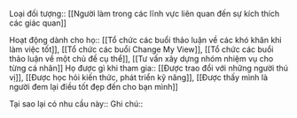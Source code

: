 Loại đối tượng:: [[Người làm trong các lĩnh vực liên quan đến sự kích thích các giác quan]]

Hoạt động dành cho họ:: [[Tổ chức các buổi thảo luận về các khó khăn khi làm việc tốt]], [[Tổ chức các buổi Change My View]], [[Tổ chức các buổi thảo luận về một chủ đề cụ thể]], [[Tư vấn xây dựng nhóm nhiệm vụ cho từng cá nhân]]
Họ được gì khi tham gia:: [[Được trao đổi với những người thú vị]], [[Được học hỏi kiến thức, phát triển kỹ năng]], [[Được thấy mình là người đem lại điều tốt đẹp đến cho bạn mình]]

Tại sao lại có nhu cầu này:: 
Ghi chú:: 